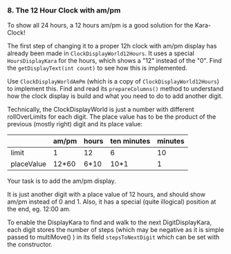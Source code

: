 ### 8. The 12 Hour Clock with am/pm

To show all 24 hours, a 12 hours am/pm is a good solution for the Kara-Clock! 

The first step of changing it to a proper 12h clock with am/pm display has
already been made in `ClockDisplayWorld12Hours`. It uses a special `HoursDisplayKara`
for the hours, which shows a "12" instead of the "0". Find the `getDisplayText(int count)`
to see how this is implemented.

Use `ClockDisplayWorldAmPm` (which is a copy of `ClockDisplayWorld12Hours`) to implement this.
Find and read its `prepareColumns()` method to understand how the clock display is build and what you need
to do to add another digit. 

Technically, the ClockDisplayWorld is just a number with different rollOverLimits for each digit. 
The place value has to be the product of the previous (mostly right) digit and its place value:

|            | am/pm | hours | ten minutes | minutes |
|:-----------|:------|:------|:------------|:--------|
| limit      | 1     | 12    | 6           | 10      |
| placeValue | 12*60 | 6*10  | 10*1        | 1       |

Your task is to add the am/pm display.

It is just another digit with a place value of 12 hours,
and should show am/pm instead of 0 and 1. 
Also, it has a special (quite illogical) position at the end, eg. 12:00 am. 

To enable the DisplayKara to find and walk  to the next DigitDisplayKara, each digit stores the number of steps (which may be 
negative as it is simple passed to multiMove() ) in its field `stepsToNextDigit` which can be set with the constructor.


